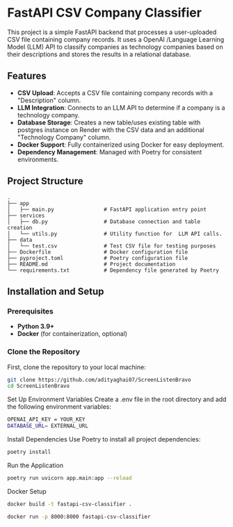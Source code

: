 # FastAPI CSV Company Classifier

This project is a simple FastAPI backend that processes a user-uploaded CSV file containing company records. It uses a OpenAI /Language Learning Model (LLM) API to classify companies as technology companies based on their descriptions and stores the results in a relational database.

## Features

- **CSV Upload**: Accepts a CSV file containing company records with a "Description" column.
- **LLM Integration**: Connects to an LLM API to determine if a company is a technology company.
- **Database Storage**: Creates a new table/uses existing table with postgres instance on Render with the CSV data and an additional "Technology Company" column.
- **Docker Support**: Fully containerized using Docker for easy deployment.
- **Dependency Management**: Managed with Poetry for consistent environments.

## Project Structure


```plaintext
.
├── app
│   ├── main.py                # FastAPI application entry point                
├── services
│   ├── db.py                  # Database connection and table creation
│   └── utils.py               # Utility function for  LLM API calls.
├── data
│   └── test.csv               # Test CSV file for testing purposes
├── Dockerfile                 # Docker configuration file
├── pyproject.toml             # Poetry configuration file
├── README.md                  # Project documentation
└── requirements.txt           # Dependency file generated by Poetry

```

## Installation and Setup


### Prerequisites

- **Python 3.9+**
- **Docker** (for containerization, optional)

### Clone the Repository

First, clone the repository to your local machine:

```bash
git clone https://github.com/adityaghai07/ScreenListenBravo
cd ScreenListenBravo
```

Set Up Environment Variables
Create a .env file in the root directory and add the following environment variables:

```bash
OPENAI_API_KEY = YOUR_KEY
DATABASE_URL= EXTERNAL_URL
```

Install Dependencies
Use Poetry to install all project dependencies:

```bash
poetry install
```



Run the Application


```bash
poetry run uvicorn app.main:app --reload
```

Docker Setup

```bash
docker build -t fastapi-csv-classifier .
```

```bash
docker run -p 8000:8000 fastapi-csv-classifier
```



